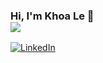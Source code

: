 ### Hi, I'm Khoa Le 👋 <img style="display: block; max-height: 60px; max-width: 100%;" src="https://media3.giphy.com/media/3o72FkreWNH9OlTtPq/giphy.gif?cid=ecf05e4711ymoq3ksrd9fhoa6ci5h57bzr0h02baup3e9hpb&ep=v1_gifs_search&rid=giphy.gif&ct=g">


[![LinkedIn](https://img.shields.io/badge/-LinkedIn-0077B5?style=for-the-badge&logo=LinkedIn&logoColor=white)](https://www.linkedin.com/in/khoale9098/)


<!--
**khoale9098/khoale9098** is a ✨ _special_ ✨ repository because its `README.md` (this file) appears on your GitHub profile.

Here are some ideas to get you started:

- 🔭 I’m currently working on ...
- 🌱 I’m currently learning ...
- 👯 I’m looking to collaborate on ...
- 🤔 I’m looking for help with ...
- 💬 Ask me about ...
- 📫 How to reach me: ...
- 😄 Pronouns: ...
- ⚡ Fun fact: ...
-->
